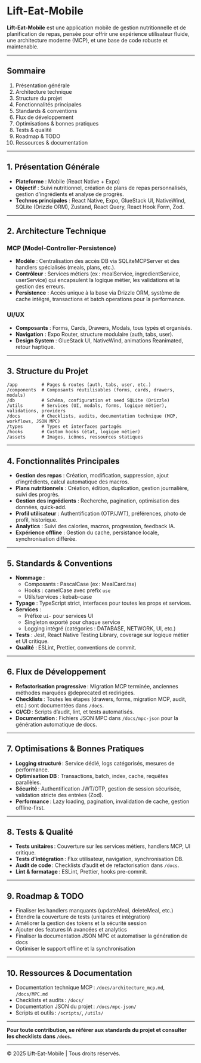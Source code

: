 # Lift-Eat-Mobile

**Lift-Eat-Mobile** est une application mobile de gestion nutritionnelle et de planification de repas, pensée pour offrir une expérience utilisateur fluide, une architecture moderne (MCP), et une base de code robuste et maintenable.

---

## Sommaire

1. Présentation générale
2. Architecture technique
3. Structure du projet
4. Fonctionnalités principales
5. Standards & conventions
6. Flux de développement
7. Optimisations & bonnes pratiques
8. Tests & qualité
9. Roadmap & TODO
10. Ressources & documentation

---

## 1. Présentation Générale

- **Plateforme** : Mobile (React Native + Expo)
- **Objectif** : Suivi nutritionnel, création de plans de repas personnalisés, gestion d’ingrédients et analyse de progrès.
- **Technos principales** : React Native, Expo, GlueStack UI, NativeWind, SQLite (Drizzle ORM), Zustand, React Query, React Hook Form, Zod.

---

## 2. Architecture Technique

### MCP (Model-Controller-Persistence)
- **Modèle** : Centralisation des accès DB via SQLiteMCPServer et des handlers spécialisés (meals, plans, etc.).
- **Contrôleur** : Services métiers (ex : mealService, ingredientService, userService) qui encapsulent la logique métier, les validations et la gestion des erreurs.
- **Persistence** : Accès unique à la base via Drizzle ORM, système de cache intégré, transactions et batch operations pour la performance.

### UI/UX
- **Composants** : Forms, Cards, Drawers, Modals, tous typés et organisés.
- **Navigation** : Expo Router, structure modulaire (auth, tabs, user).
- **Design System** : GlueStack UI, NativeWind, animations Reanimated, retour haptique.

---

## 3. Structure du Projet

```
/app         # Pages & routes (auth, tabs, user, etc.)
/components  # Composants réutilisables (forms, cards, drawers, modals)
/db          # Schéma, configuration et seed SQLite (Drizzle)
/utils       # Services (UI, modals, forms, logique métier), validations, providers
/docs        # Checklists, audits, documentation technique (MCP, workflows, JSON MPC)
/types       # Types et interfaces partagés
/hooks       # Custom hooks (état, logique métier)
/assets      # Images, icônes, ressources statiques
```

---

## 4. Fonctionnalités Principales

- **Gestion des repas** : Création, modification, suppression, ajout d’ingrédients, calcul automatique des macros.
- **Plans nutritionnels** : Création, édition, duplication, gestion journalière, suivi des progrès.
- **Gestion des ingrédients** : Recherche, pagination, optimisation des données, quick-add.
- **Profil utilisateur** : Authentification (OTP/JWT), préférences, photo de profil, historique.
- **Analytics** : Suivi des calories, macros, progression, feedback IA.
- **Expérience offline** : Gestion du cache, persistance locale, synchronisation différée.

---

## 5. Standards & Conventions

- **Nommage** :
  - Composants : PascalCase (ex : MealCard.tsx)
  - Hooks : camelCase avec prefix `use`
  - Utils/services : kebab-case
- **Typage** : TypeScript strict, interfaces pour toutes les props et services.
- **Services** :
  - Préfixe `ui-` pour services UI
  - Singleton exporté pour chaque service
  - Logging intégré (catégories : DATABASE, NETWORK, UI, etc.)
- **Tests** : Jest, React Native Testing Library, coverage sur logique métier et UI critique.
- **Qualité** : ESLint, Prettier, conventions de commit.

---

## 6. Flux de Développement

- **Refactorisation progressive** : Migration MCP terminée, anciennes méthodes marquées @deprecated et redirigées.
- **Checklists** : Toutes les étapes (drawers, forms, migration MCP, audit, etc.) sont documentées dans `/docs`.
- **CI/CD** : Scripts d’audit, lint, et tests automatisés.
- **Documentation** : Fichiers JSON MPC dans `/docs/mpc-json` pour la génération automatique de docs.

---

## 7. Optimisations & Bonnes Pratiques

- **Logging structuré** : Service dédié, logs catégorisés, mesures de performance.
- **Optimisation DB** : Transactions, batch, index, cache, requêtes parallèles.
- **Sécurité** : Authentification JWT/OTP, gestion de session sécurisée, validation stricte des entrées (Zod).
- **Performance** : Lazy loading, pagination, invalidation de cache, gestion offline-first.

---

## 8. Tests & Qualité

- **Tests unitaires** : Couverture sur les services métiers, handlers MCP, UI critique.
- **Tests d’intégration** : Flux utilisateur, navigation, synchronisation DB.
- **Audit de code** : Checklists d’audit et de refactorisation dans `/docs`.
- **Lint & formatage** : ESLint, Prettier, hooks pre-commit.

---

## 9. Roadmap & TODO

- Finaliser les handlers manquants (updateMeal, deleteMeal, etc.)
- Étendre la couverture de tests (unitaires et intégration)
- Améliorer la gestion des tokens et la sécurité session
- Ajouter des features IA avancées et analytics
- Finaliser la documentation JSON MPC et automatiser la génération de docs
- Optimiser le support offline et la synchronisation

---

## 10. Ressources & Documentation

- Documentation technique MCP : `/docs/architecture_mcp.md`, `/docs/MPC.md`
- Checklists et audits : `/docs/`
- Documentation JSON du projet : `/docs/mpc-json/`
- Scripts et outils : `/scripts/`, `/utils/`

---

**Pour toute contribution, se référer aux standards du projet et consulter les checklists dans `/docs`.**

---

© 2025 Lift-Eat-Mobile | Tous droits réservés.
